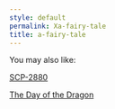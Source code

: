 ```yaml
---
style: default
permalink: Xa-fairy-tale
title: a-fairy-tale
---
```

You may also like:

[SCP-2880](http://scp-wiki.net/scp-2880)

[The Day of the Dragon](http://scp-wiki.net/the-day-of-the-dragon)
